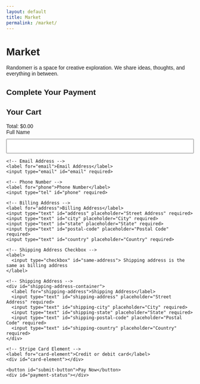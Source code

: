 ```yaml
---
layout: default
title: Market
permalink: /market/
---
```


# Market

Randomerr is a space for creative exploration. We share ideas, thoughts, and everything in between.



  <script src="https://js.stripe.com/v3/"></script>
  <style>
    body { font-family: Arial, sans-serif; }
    #payment-form { max-width: 600px; margin: auto; }
    input, button { display: block; width: 100%; margin: 10px 0; padding: 10px; }
    #card-element { border: 1px solid #ccc; padding: 10px; border-radius: 4px; }
    .error { color: red; }
    .success { color: green; }
  </style>

  <h2>Complete Your Payment</h2>

  <main class="checkout-container">
  <section id="cart-summary">
    <h2>Your Cart</h2>
    <div id="cart-items">
      <!-- Cart items will be dynamically populated here -->
    </div>
    <div class="checkout-summary">
      <div id="cart-total">Total: $0.00</div>
    </div>
  </section>

  <form id="payment-form">
    <!-- Cardholder's Name -->
    <label for="name">Full Name</label>
    <input type="text" id="name" required>

    <!-- Email Address -->
    <label for="email">Email Address</label>
    <input type="email" id="email" required>

    <!-- Phone Number -->
    <label for="phone">Phone Number</label>
    <input type="tel" id="phone" required>

    <!-- Billing Address -->
    <label for="address">Billing Address</label>
    <input type="text" id="address" placeholder="Street Address" required>
    <input type="text" id="city" placeholder="City" required>
    <input type="text" id="state" placeholder="State" required>
    <input type="text" id="postal-code" placeholder="Postal Code" required>
    <input type="text" id="country" placeholder="Country" required>

    <!-- Shipping Address Checkbox -->
    <label>
      <input type="checkbox" id="same-address"> Shipping address is the same as billing address
    </label>

    <!-- Shipping Address -->
    <div id="shipping-address-container">
      <label for="shipping-address">Shipping Address</label>
      <input type="text" id="shipping-address" placeholder="Street Address" required>
      <input type="text" id="shipping-city" placeholder="City" required>
      <input type="text" id="shipping-state" placeholder="State" required>
      <input type="text" id="shipping-postal-code" placeholder="Postal Code" required>
      <input type="text" id="shipping-country" placeholder="Country" required>
    </div>

    <!-- Stripe Card Element -->
    <label for="card-element">Credit or debit card</label>
    <div id="card-element"></div>

    <button id="submit-button">Pay Now</button>
    <div id="payment-status"></div>
  </form>

<script>
document.addEventListener("DOMContentLoaded", async () => {
  const stripe = Stripe('pk_test_51PulULDDaepf7cjiBCJQ4wxoptuvOfsdiJY6tvKxW3uXZsMUome7vfsIORlSEZiaG4q20ZLSqEMiBIuHi7Fsy9dP00nytmrtYb'); // Use your publishable key
  const form = document.getElementById("payment-form");
  const submitButton = document.getElementById("submit-button");
  const paymentStatus = document.getElementById("payment-status");
  const sameAddressCheckbox = document.getElementById("same-address");
  const shippingAddressContainer = document.getElementById("shipping-address-container");

  // Mount the Stripe Elements card UI
  const elements = stripe.elements();
  const card = elements.create("card");
  card.mount("#card-element");

  // Handle shipping address same as billing
  sameAddressCheckbox.addEventListener("change", () => {
    const isChecked = sameAddressCheckbox.checked;
    shippingAddressContainer.style.display = isChecked ? "none" : "block";
    if (isChecked) {
      document.getElementById("shipping-address").value = document.getElementById("address").value;
      document.getElementById("shipping-city").value = document.getElementById("city").value;
      document.getElementById("shipping-state").value = document.getElementById("state").value;
      document.getElementById("shipping-postal-code").value = document.getElementById("postal-code").value;
      document.getElementById("shipping-country").value = document.getElementById("country").value;
    }
  });

  // Handle payment submission
  form.addEventListener("submit", async (event) => {
    event.preventDefault();
    submitButton.disabled = true;
    paymentStatus.textContent = "";

    const name = document.getElementById("name").value;
    const email = document.getElementById("email").value;
    const phone = document.getElementById("phone").value;
    const address = {
      line1: document.getElementById("address").value,
      city: document.getElementById("city").value,
      state: document.getElementById("state").value,
      postal_code: document.getElementById("postal-code").value,
      country: document.getElementById("country").value
    };
    const shippingAddress = sameAddressCheckbox.checked ? address : {
      line1: document.getElementById("shipping-address").value,
      city: document.getElementById("shipping-city").value,
      state: document.getElementById("shipping-state").value,
      postal_code: document.getElementById("shipping-postal-code").value,
      country: document.getElementById("shipping-country").value
    };

    const cartItems = JSON.parse(localStorage.getItem("cartItems"));
    const totalInCents = Math.round(total * 100);

    try {
      const response = await fetch('https://backend-github-io.vercel.app/api/create-payment-intent', {
        method: 'POST',
        headers: { 'Content-Type': 'application/json' },
        body: JSON.stringify({
          amount: totalInCents,
          email: email,
          phone: phone,
          name: name,
          address: address,
          shippingAddress: shippingAddress,
          items: cartItems // Pass cart items
        })
      });

      if (!response.ok) {
        throw new Error('Failed to create payment intent');
      }

      const data = await response.json();
      const result = await stripe.confirmCardPayment(data.clientSecret, {
        payment_method: {
          card: card,
          billing_details: { name: name, email: email, phone: phone, address: address }
        },
      });

      if (result.error) {
        paymentStatus.textContent = `Error: ${result.error.message}`;
        paymentStatus.classList.add('error');
      } else if (result.paymentIntent.status === 'succeeded') {
        localStorage.setItem("purchasedItems", JSON.stringify(cartItems));
        localStorage.removeItem("cartItems");

        // Create detailed receipt
        const receiptContent = `
          <h1>Receipt from MY CUP OF EARTH</h1>
          <p>Receipt #${data.receiptNumber}</p>
          <p>Amount paid: $${(total / 100).toFixed(2)}</p>
          <p>Date paid: ${new Date().toLocaleDateString()}</p>
          <p>Payment method: ${result.paymentIntent.payment_method_details.card.brand} - ${result.paymentIntent.payment_method_details.card.last4}</p>
          <h2>Summary</h2>
          <ul>
            ${cartItems.map(item => `<li>${item.name} - $${item.price} x ${item.quantity}</li>`).join('')}
          </ul>
          <p>Amount charged: $${(total / 100).toFixed(2)}</p>
          <p>If you have any questions, visit our support site at <a href="https://m-cochran.github.io/Randomerr/contact/">our support site</a>, contact us at reachmycupofearth@gmail.com, or call us at +1 724-299-1681.</p>
        `;

        // Display receipt or redirect with receipt
        document.getElementById("receipt").innerHTML = receiptContent;
        // Alternatively, redirect to the Thank You page and include receipt details in URL or session storage
        // window.location.href = "https://m-cochran.github.io/Randomerr/thank-you/";
      }
    } catch (error) {
      paymentStatus.textContent = `Error: ${error.message}`;
      paymentStatus.classList.add('error');
    } finally {
      submitButton.disabled = false;
    }
  });

  // Cart functionality
  const cartItems = JSON.parse(localStorage.getItem("cartItems")) || [];
  const cartItemsContainer = document.getElementById("cart-items");
  const cartTotal = document.getElementById("cart-total");

  if (cartItems.length === 0) {
    cartItemsContainer.innerHTML = "<p>Your cart is empty.</p>";
    cartTotal.textContent = "Total: $0.00";
    return;
  }

  let total = 0;

  function renderCart() {
    cartItemsContainer.innerHTML = "";
    total = 0;
    cartItems.forEach((item, index) => {
      const itemDiv = document.createElement("div");
      itemDiv.className = "cart-item";
      itemDiv.innerHTML = `
        <img src="${item.image}" alt="${item.name}">
        <div class="cart-item-details">
          <div>${item.name}</div>
          <div>Price: $${item.price}</div>
        </div>
        <div class="cart-item-actions">
          <button class="btn-decrease" data-index="${index}">-</button>
          <input type="text" value="${item.quantity}" readonly>
          <button class="btn-increase" data-index="${index}">+</button>
          <button class="btn-remove" data-index="${index}">Remove</button>
        </div>
      `;
      cartItemsContainer.appendChild(itemDiv);
      total += item.price * item.quantity;
    });
    cartTotal.textContent = `Total: $${total.toFixed(2)}`;
  }

  renderCart();
});
</script>


